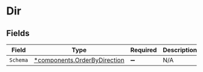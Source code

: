 # Dir


## Fields

| Field                                                                       | Type                                                                        | Required                                                                    | Description                                                                 |
| --------------------------------------------------------------------------- | --------------------------------------------------------------------------- | --------------------------------------------------------------------------- | --------------------------------------------------------------------------- |
| `Schema`                                                                    | [*components.OrderByDirection](../../models/components/orderbydirection.md) | :heavy_minus_sign:                                                          | N/A                                                                         |
